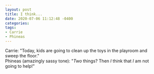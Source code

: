 ```yaml
---
layout: post
title: I think...
date: 2020-07-06 11:12:48 -0400
categories:
tags:
- Carrie
- Phineas
---
```


Carrie: "Today, kids are going to clean up the toys in the playroom and sweep the floor."<br/>
Phineas (amazingly sassy tone): "_Two_ things? Then _I_ think that _I_ am not going to help!"<br/>

